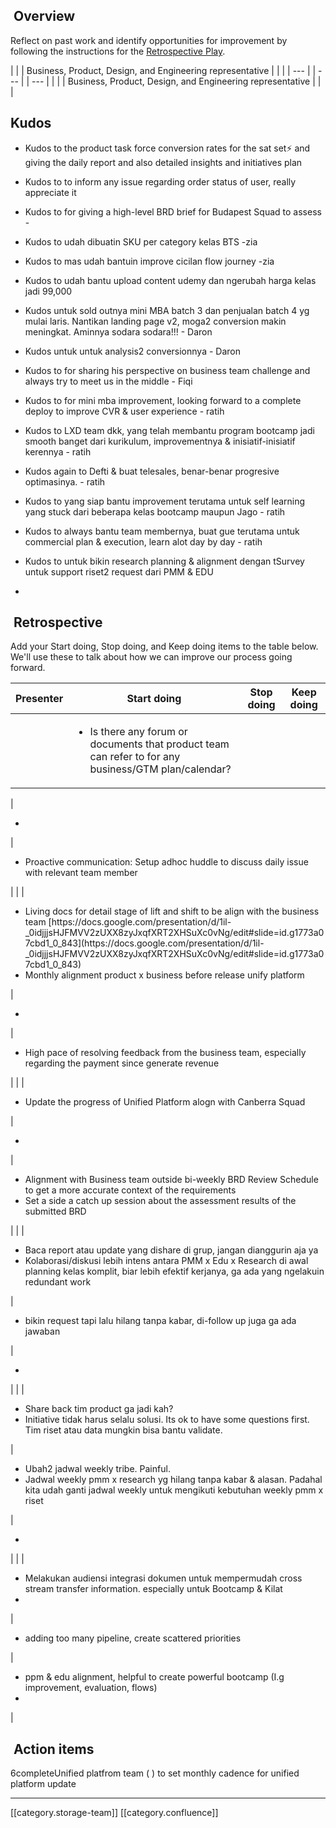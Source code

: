
##  Overview
Reflect on past work and identify opportunities for improvement by following the instructions for the [Retrospective Play](https://www.atlassian.com/team-playbook/plays/retrospective).



|  | 
| Business, Product, Design, and Engineering representative | 
|  | 
|  --- | 
|  --- | 
|  --- | 
|  | 
| Business, Product, Design, and Engineering representative | 
|  | 


##  Kudos

* Kudos to the product task force conversion rates for the sat set⚡ and giving the daily report and also detailed insights and initiatives plan 


* Kudos to  to inform any issue regarding order status of user, really appreciate it


* Kudos to  for giving a high-level BRD brief for Budapest Squad to assess - 


* Kudos to  udah dibuatin SKU per category kelas BTS -zia


* Kudos to mas  udah bantuin improve cicilan flow journey -zia


* Kudos to  udah bantu upload content udemy dan ngerubah harga kelas jadi 99,000


* Kudos untuk  sold outnya mini MBA batch 3 dan penjualan batch 4 yg mulai laris. Nantikan landing page v2, moga2 conversion makin meningkat. Aminnya sodara sodara!!! - Daron


* Kudos untuk  untuk analysis2 conversionnya - Daron


* Kudos to  for sharing his perspective on business team challenge and always try to meet us in the middle - Fiqi


* Kudos to  for mini mba improvement, looking forward to a complete deploy to improve CVR & user experience - ratih


* Kudos to LXD team  dkk, yang telah membantu program bootcamp jadi smooth banget dari kurikulum, improvementnya & inisiatif-inisiatif kerennya - ratih


* Kudos again to Defti &  buat telesales, benar-benar progresive optimasinya. - ratih


* Kudos to  yang siap bantu improvement terutama untuk self learning yang stuck dari beberapa kelas bootcamp maupun Jago - ratih


* Kudos to  always bantu team membernya, buat gue terutama untuk commercial plan & execution, learn alot day by day - ratih


* Kudos to  untuk bikin research planning & alignment dengan tSurvey untuk support riset2 request dari PMM & EDU


* 




##  Retrospective
Add your Start doing, Stop doing, and Keep doing items to the table below. We'll use these to talk about how we can improve our process going forward.



|  **Presenter**  |  **Start doing**  |  **Stop doing**  |  **Keep doing**  | 
|  --- |  --- |  --- |  --- | 
|  | <ul><li>Is there any forum or documents that product team can refer to for any business/GTM plan/calendar?

</li></ul> | <ul><li>

</li></ul> | <ul><li>Proactive communication: Setup adhoc huddle to discuss daily issue with relevant team member

</li></ul> | 
|  | <ul><li>Living docs for detail stage of lift and shift to be align with the business team [https://docs.google.com/presentation/d/1il-_0idjjjsHJFMVV2zUXX8zyJxqfXRT2XHSuXc0vNg/edit#slide=id.g1773a07cbd1_0_843](https://docs.google.com/presentation/d/1il-_0idjjjsHJFMVV2zUXX8zyJxqfXRT2XHSuXc0vNg/edit#slide=id.g1773a07cbd1_0_843)

</li><li>Monthly alignment product x business before release unify platform

</li></ul> | <ul><li>

</li></ul> | <ul><li>High pace of resolving feedback from the business team, especially regarding the payment since generate revenue

</li></ul> | 
|  | <ul><li>Update the progress of Unified Platform alogn with Canberra Squad

</li></ul> | <ul><li>

</li></ul> | <ul><li>Alignment with Business team outside bi-weekly BRD Review Schedule to get a more accurate context of the requirements

</li><li>Set a side a catch up session about the assessment results of the submitted BRD

</li></ul> | 
|  | <ul><li>Baca report atau update yang dishare di grup, jangan dianggurin aja ya

</li><li>Kolaborasi/diskusi lebih intens antara PMM x Edu x Research di awal planning kelas komplit, biar lebih efektif kerjanya, ga ada yang ngelakuin redundant work

</li></ul> | <ul><li>bikin request tapi lalu hilang tanpa kabar, di-follow up juga ga ada jawaban

</li></ul> | <ul><li>

</li></ul> | 
|  | <ul><li>Share back tim product ga jadi kah?

</li><li>Initiative tidak harus selalu solusi. Its ok to have some questions first. Tim riset atau data mungkin bisa bantu validate.

</li></ul> | <ul><li>Ubah2 jadwal weekly tribe. Painful. 

</li><li>Jadwal weekly pmm x research yg hilang tanpa kabar & alasan. Padahal kita udah ganti jadwal weekly untuk mengikuti kebutuhan weekly pmm  x riset

</li></ul> | <ul><li>

</li></ul> | 
|  | <ul><li>Melakukan audiensi integrasi dokumen untuk mempermudah cross stream transfer information. especially untuk Bootcamp & Kilat 

</li><li>

</li></ul> | <ul><li>adding too many pipeline, create scattered priorities

</li></ul> | <ul><li>ppm & edu alignment, helpful to create powerful bootcamp (I.g improvement, evaluation, flows)

</li><li>

</li></ul> | 


##  Action items
6completeUnified platfrom team ( ) to set monthly cadence for unified platform update

*****

[[category.storage-team]] 
[[category.confluence]] 
